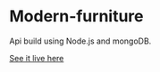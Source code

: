 # Modern-furniture
Api build using Node.js and mongoDB.

[See it live here](https://modern-furniture-production.up.railway.app/)

